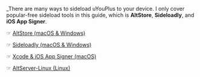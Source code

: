 _There are many ways to sideload uYouPlus to your device. I only cover popular-free sideload tools in this guide, which is **AltStore**, **Sideloadly**, and **iOS App Signer**.

☞ [AltStore (macOS & Windows)](https://github.com/qnblackcat/uYouPlus/wiki/AltStore-(macOS-&-Windows))

☞ [Sideloadly (macOS & Windows)](https://github.com/qnblackcat/uYouPlus/wiki/Sideloadly-(macOS-&-Windows))

☞ [Xcode & iOS App Signer (macOS)](https://github.com/qnblackcat/uYouPlus/wiki/Xcode-&-iOS-App-Signer-(macOS))

☞ [AltServer-Linux (Linux)](https://github.com/qnblackcat/uYouPlus/wiki/AltServer-Linux-(Linux))

